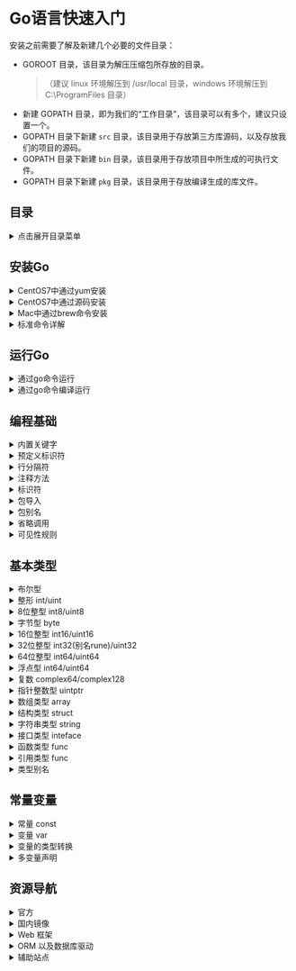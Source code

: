 Go语言快速入门
===

安装之前需要了解及新建几个必要的文件目录：

- GOROOT 目录，该目录为解压压缩包所存放的目录。
    >（建议 linux 环境解压到 /usr/local 目录，windows 环境解压到 C:\ProgramFiles 目录）
- 新建 GOPATH 目录，即为我们的“工作目录”，该目录可以有多个，建议只设置一个。
- GOPATH 目录下新建 `src` 目录，该目录用于存放第三方库源码，以及存放我们的项目的源码。
- GOPATH 目录下新建 `bin` 目录，该目录用于存放项目中所生成的可执行文件。
- GOPATH 目录下新建 `pkg` 目录，该目录用于存放编译生成的库文件。

目录
---

<details>
<summary>点击展开目录菜单</summary>

<!-- TOC -->

- [安装Go](#安装go)
- [运行Go](#运行go)
- [编程基础](#编程基础)
- [基本类型](#基本类型)
- [常量变量](#常量变量)
- [资源导航](#资源导航)

<!-- /TOC -->

</details>

## 安装Go

<details>
<summary>CentOS7中通过yum安装</summary>

```bash
# CentOS7 可以只用使用yum安装
yum install golang  
```

</details>

<details>
<summary>CentOS7中通过源码安装</summary>

```bash
# 源码下载
# 官网源码 https://golang.org/dl/ 需要翻墙
wget https://storage.googleapis.com/golang/go1.9.darwin-amd64.pkg
tar zxvf go1.8.linux-amd64.tar.gz -C /usr/local
# 新建GOPATH目录
mkdir -p $HOME/gopath
```

编辑 `vim /etc/profile` 添加环境变量。

```bash
export GOROOT=/usr/local/go
export GOBIN=$GOROOT/bin
export PATH=$PATH:$GOBIN
export GOPATH=$HOME/wwwroot/gofile
```

使其立即生效

```bash
source /etc/profile
```

其它命令

```bash
cat $GOROOT/VERSION  # 查看版本
$GOROOT/src/all.bash # 测试用例正确
```

</details>

<details>
<summary>Mac中通过brew命令安装</summary>

使用[home brew](http://brew.sh/)安装方便快捷安装Go

```bash
brew update && brew upgrade # 更新 Homebrew 的信息
brew install git            # 安装 git
brew install go             # 安装 go
```

通过`go env`查看go的详细信息

```bash
→ go env

GOARCH="amd64"
GOBIN=""
GOEXE=""
GOHOSTARCH="amd64"
GOHOSTOS="darwin"
GOOS="darwin"
GOPATH="/Users/kenny/go"
GORACE=""
GOROOT="/usr/local/Cellar/go/1.9/libexec"
GOTOOLDIR="/usr/local/Cellar/go/1.9/libexec/pkg/tool/darwin_amd64"
GCCGO="gccgo"
CC="clang"
GOGCCFLAGS="-fPIC -m64 -pthread -fno-caret-diagnostics -Qunused-arguments -fmessage-length=0 -fdebug-prefix-map=/var/folders/j7/3xly5sk567s65ny5dnr__3b80000gn/T/go-build377856897=/tmp/go-build -gno-record-gcc-switches -fno-common"
CXX="clang++"
CGO_ENABLED="1"
CGO_CFLAGS="-g -O2"
CGO_CPPFLAGS=""
CGO_CXXFLAGS="-g -O2"
CGO_FFLAGS="-g -O2"
CGO_LDFLAGS="-g -O2"
PKG_CONFIG="pkg-config"
```

如果需要修改默认的环境变量配置修改 `vim ~/.bash_profile` 或者 `vim ~/.zshrc`

```bash
#GOROOT
export GOROOT=/usr/local/Cellar/go/1.9/libexec
#GOPATH root bin
export GOBIN=$GOROOT/bin
export PATH=$PATH:$GOBIN
#GOPATH
export GOPATH=$HOME/go
#GOPATH bin
export PATH=$PATH:$GOPATH/bin
```

</details>

<details>
<summary>标准命令详解</summary>

```bash
→ go --help
Go is a tool for managing Go source code.
Go是用于管理Go源代码的工具。

Usage用法:
	go command [arguments]

The commands are:

  build       命令用于编译我们指定的源码文件或代码包以及它们的依赖包。
  clean       删除掉执行其它命令时产生的一些文件和目录。
  doc         命令可以打印附于Go语言程序实体上的文档。
  env         用于打印Go语言的环境信息。
  bug         启动错误报告。
  fix         把指定代码包的所有Go语言源码文件中的旧版本代码修正为新版本的代码。
  fmt         在包源上运行gofmt。
  generate    通过处理源生成Go文件。
  get         下载或更新安装指定的代码包及其依赖包，并对它们进行编译和安装。
  install     用于编译并安装指定的代码包及它们的依赖包。
  list        列出指定的代码包的信息。
  run         命令可以编译并运行命令源码文件。
  test        对Go语言编写的程序进行测试。
  tool        运行指定的go工具
  version     打印Go的版本信息
  vet         用于检查Go语言源码中静态错误的简单工具。

Use "go help [command]" for more information about a command.

Additional help topics:

  c           calling between Go and C
  buildmode   description of build modes
  filetype    file types
  gopath      GOPATH environment variable
  environment environment variables
  importpath  import path syntax
  packages    description of package lists
  testflag    description of testing flags
  testfunc    description of testing functions

Use "go help [topic]" for more information about that topic.
```

</details>

## 运行Go

<details>
<summary>通过go命令运行</summary>

我们先写一段GO代码，很简单就是打印输出一个`hello world!`, 保存为[hello.go](./example/hello/hello.go)文件

```go
package main
import "fmt" 
func main() {
   fmt.Println("Hello, World!")
}
```

命令运行`go`程序，在[hello.go](./example/hello/hello.go)这个当前目录下运行下面命令，可以输出`hello world!`。

```bash
go run hello.go
```

</details>

<details>
<summary>通过go命令编译运行</summary>

GO程序的代码是可以直接编译成`exe文件` 或者 `二进制文件`直接运行，在[hello.go](./example/hello/hello.go)目录下运行下面命令，即可把go程序编译成二进制文件

```bash
go build hello.go
```

上面命令文件可以编译成一个`hello`可执行文件，然后直接在当前目录下 `./hello` 运行，可以输出`hello world!`。

</details>

## 编程基础

<details>
<summary>内置关键字</summary>

```go
break      default       func      interface    select
case       defer         go        map          struct
chan       else          goto      package      switch
const      fallthrough   if        range        type
continue   for           import    retrun       var
```

</details>

<details>
<summary>预定义标识符</summary>

```go
append	bool	  byte	  cap	    close	 complex complex64 complex128	uint16
copy	  false	  float32	float64	imag	 int	   int8	     int16      uint32
int32	  int64	  iota	  len	    make	 new	   nil	     panic      uint64
print	  println	real	  recover	string true	   uint	     uint8      uintptr
```

</details>

<details>
<summary>行分隔符</summary>

- 在 Go 程序中，一行代表一个语句结束，不需要分隔符。
- 打算将多个语句写在同一行，它们则必须使用 `;` 人为区分，并不鼓励这种做法。

</details>

<details>
<summary>注释方法</summary>

```go
// 单行注释

/*
  多行注释
*/
```

</details>

<details>
<summary>标识符</summary>

- 标识符用来命名变量、类型等程序实体。
- 第一个字符必须是字母或下划线而不能是数字

有效标识符

```
mahesh   kumar   abc   move_name   a_123
myname50   _temp   j   a23b9   retVal
```

无效标识符

```bash
1ab  #（以数字开头）
case #（Go 语言的关键字）
a+b  #（运算符是不允许的）
```

</details>

<details>
<summary>包导入</summary>

```go
import "fmt"
import "os"
import "io"
```

简写方式如下

```go
import (
  "fmt"
  "os"
  "io"
)
```

</details>

<details>
<summary>包别名</summary>

```go
import(
  ff "fmt"
)

// 或者
import ff "fmt"

// 别名包调用
ff.Println('Hello World!')
```

</details>


<details>
<summary>省略调用</summary>

```go
import(
  . "fmt"
)
func main() {
  // 省略调用
  Println('Hello World!')
}
```

</details>


<details>
<summary>可见性规则</summary>

Go语言中约定使用 **大小写** 来决定常量、变量、类型、接口、结构或函数是否可以被外部包所调用

- 函数名字首字母 **小写** 即为 `private` 私有的
- 函数名字首字母 **大写** 即为 `public` 公有

</details>

## 基本类型

<details>
<summary>布尔型</summary>

```go
var b bool = true
```

- 长度：1字节
- 取值范围：true/false
- 只能使用true/false值，不能使用数字代替布尔值

</details>

<details>
<summary>整形 int/uint</summary>

- int/uint
- 根据平台可能为32/64位

</details>

<details>
<summary>8位整型 int8/uint8</summary>

- int8/uint8
- 长度：1字节
- 取值范围：-128~127/0~255

</details>

<details>
<summary>字节型 byte</summary>

```go
// 这里不能写成 b := []byte{"Golang"}，这里是利用类型转换。
b := []byte("Golang")
c := []byte("go")
d := []byte("Go")
println(b,c,d)
```

- byte(uint8别名)

</details>

<details>
<summary>16位整型 int16/uint16</summary>

- int16/uint16
- 长度：2字节
- 取值范围：-32768~32767/0~65535

</details>

<details>
<summary>32位整型 int32(别名rune)/uint32</summary>

- int32(别名rune)/uint32
- 长度：4字节
- 取值范围：-2^32/2~2^32/2-1/0~2^32-1

</details>

<details>
<summary>64位整型 int64/uint64</summary>

- int64/uint64
- 长度：8字节
- 取值范围：-2^64/2~2^64/2-1/0~2^64-1

</details>

<details>
<summary>浮点型 int64/uint64</summary>

- float32/float64
- 长度：4/8字节
- 小数位：精确到 7/15 位小数

</details>

<details>
<summary>复数 complex64/complex128</summary>

- complex64/complex128
- 长度：8/16

</details>

<details>
<summary>指针整数型 uintptr</summary>

- uintptr
- 保存指正的 32 位或者 64 位整数型

</details>

<details>
<summary>数组类型 array</summary>

数组声明语法

```go
var variable_name [SIZE]variable_type
```

数组是具有相同唯一类型的一组已编号且长度固定的数据项序列，这种类型可以是任意的原始类型例如整形、字符串或者自定义类型。下面是一个简单的对数组操作的例子[array.go](./example/array/array.go)

```go
package main
import "fmt"
func main() {
  // 声明一个长度为5的整数数组
  // 一旦数组被声明了，那么它的数据类型跟长度都不能再被改变。
	var array1 [5]int
	
	fmt.Printf("array1: %d\n\n", array1)

  // 声明一个长度为5的整数数组
  // 初始化每个元素
  array2 := [5]int{12, 123, 1234, 12345, 123456}
  array2[1] = 5000
	fmt.Printf("array2: %d\n\n", array2[1])
  
  // n 是一个长度为 10 的数组
  var n [10]int 
  var i,j int

  /* 为数组 n 初始化元素 */         
  for i = 0; i < 10; i++ {
    n[i] = i + 100 /* 设置元素为 i + 100 */
  }

  /* 输出每个数组元素的值 */
  for j = 0; j < 10; j++ {
    fmt.Printf("Element[%d] = %d\n", j, n[j] )
  }

  /* 数组 - 5 行 2 列*/
  var a = [5][2]int{ {0,0}, {1,2}, {2,4}, {3,6},{4,8}}
  var e, f int

  /* 输出数组元素 */
  for  e = 0; e < 5; e++ {
    for f = 0; f < 2; f++ {
        fmt.Printf("a[%d][%d] = %d\n", e,f, a[e][f] )
    }
  }
}
```

初始化数组中 {} 中的元素个数不能大于 [] 中的数字。
如果忽略 [] 中的数字不设置数组大小，Go 语言会根据元素的个数来设置数组的大小：

```go
var array1 = [...]float32{1000.0, 2.0, 3.4, 7.0, 50.0}
```

数组元素可以通过索引（位置）来读取。格式为数组名后加中括号，中括号中为索引的值。例如：

```go
float32 salary = array1[9]
```

以上实例读取了数组`array1`第`10`个元素的值。

多维数组，下面例子

```go
// 三行四列
a = [3][4]int{  
 {0, 1, 2, 3} ,   /*  第一行索引为 0 */
 {4, 5, 6, 7} ,   /*  第二行索引为 1 */
 {8, 9, 10, 11}   /*  第三行索引为 2 */
}
```

访问多维数组

```go
// 访问第2行第3列
int val = a[2][3]
```

</details>

<details>
<summary>结构类型 struct</summary>

```go
type identifier struct {
    field1 type1
    field2 type2
    ...
}
```

简单的结构体

```go
type T struct {a, b int}
```

结构体里的字段都有 名字，像 `field1`、`field2` 等，如果字段在代码中从来也不会被用到，那么可以命名它为 `_`。上面简单的结构体定义，下面调用方法：

```go
var s T
s.a = 5
s.b = 8
```

数组可以看作是一种结构体类型，不过它使用下标而不是具名的字段。

```go
var t *T
t = new(T)
```

上面简单的管用语句方法`t := new(T)`，变量 `t` 是一个指向 `T` 的指针，此时结构体字段的值是它们所属类型的零值。

声明 `var t T` 也会给 `t` 分配内存，并零值化内存，但是这个时候 `t` 是类型`T`。在这两种方式中，`t` 通常被称做类型 `T` 的一个实例（instance）或对象（object）。

一个非常简单的例子[structs_fields.go](./example/structs/structs_fields.go)运行例子查看结果：

```bash
→ go run test/structs_fields.go

The int is: 10
The float is: 15.500000
The string is: Chris
&{10 15.5 Chris}
```

**使用 new**

</details>

<details>
<summary>字符串类型 string</summary>

- string

</details>

<details>
<summary>接口类型 inteface</summary>

- inteface

</details>

<details>
<summary>函数类型 func</summary>

- func

</details>

<details>
<summary>引用类型 func</summary>


**切片**

> 是一种可以动态数组，可以按我们的希望增长和收缩。

- slice

**Map**

> 是一种无序的键值对的集合。是一种集合，所以我们可以像迭代数组和 slice 那样迭代它。

- map

```go
// 通过 make 来创建
dict := make(map[string]int)
// 通过字面值创建
dict := map[string]string{"Red": "#da1337", "Orange": "#e95a22"}

// 给 map 赋值就是指定合法类型的键，然后把值赋给键
colors := map[string]string{}
colors["Red"] = "#da1337"

// 不初始化 map , 就会创建一个 nil map。nil map 不能用来存放键值对，否则会报运行时错误
var colors map[string]string
colors["Red"] = "#da1337"
// Runtime Error:
// panic: runtime error: assignment to entry in nil map

//选择是只返回值，然后判断是否是零值来确定键是否存在。
value := colors["Blue"]
if value != "" {
  fmt.Println(value)
}
```

在函数间传递 map 不是传递 map 的拷贝。所以如果我们在函数中改变了 map，那么所有引用 map 的地方都会改变

```go
func main() {
  colors := map[string]string{
     "AliceBlue":   "#f0f8ff",
     "Coral":       "#ff7F50",
     "DarkGray":    "#a9a9a9",
     "ForestGreen": "#228b22",
  }
  for key, value := range colors {
      fmt.Printf("Key: %s  Value: %s\n", key, value)
  }
  removeColor(colors, "Coral")
  for key, value := range colors {
      fmt.Printf("Key: %s  Value: %s\n", key, value)
  }
}
func removeColor(colors map[string]string, key string) {
    delete(colors, key)
}
```


**通道**

- chan

</details>

<details>
<summary>类型别名</summary>

```go
type (
  byte int8
  rune init32
  文本 string
)
var b 文本
b = "别名类型，可以是中文！"
```

</details>

## 常量变量

<details>
<summary>常量 const</summary>

```go
package main
import "unsafe"
// 常量可以用len(), cap(), unsafe.Sizeof()常量计算表达式的值。
// 常量表达式中，函数必须是内置函数，否则编译不过：
const (
  a = "abc"
  b = len(a)
  c = unsafe.Sizeof(a)
)

func main(){
	const (
		PI     = 3.14
		const1 = "1"
	)
	const LENGTH int = 10
	const e, f, g = 1, false, "str" //多重赋值
  println(a, b, c,PI, LENGTH)
}
```

上面例子[const.go](./example/const/const.go)

**iota** 特殊常量，可以认为是一个可以被编译器修改的常量。[iota.go](./example/iota/iota.go)

```go
package main
import "fmt"
func main() {
  const (
    // 第一个 iota 等于 0，每当 iota 在新的一行被使用时，它的值都会自动加 1；
    // 所以 a=0, b=1, c=2 可以简写为如下形式：
    a = iota   //0
    b          //1
    c          //2
    d = "ha"   //独立值，iota += 1
    e          //"ha"   iota += 1
    f = 100    //iota +=1
    g          //100  iota +=1
    h = iota   //7,恢复计数
    i          //8
  )
  fmt.Println(a,b,c,d,e,f,g,h,i)
}
```

</details>

<details>
<summary>变量 var</summary>

```go
var (
  name  = "gopher"
  name1 = "1"
)
// 变量声明
var a int
a = 11 /* 赋值 */

// 变量声明 并赋值
var b int = 12

// 应用在函数体内的方式
var a, b, c, d int = 1, 2, 3, 4
// a =1 
// b =2 
// c =3 
// d =4 


var a, _, c, d int = 1, 2, 3, 4
// 忽略 _ 返回值忽略
```

- 全局变量名 以大写开头
- 全局变量不可以省略 var ，可以使用并行的方式
- 所有变量都可以使用类型推断
- 局部变量不可以使用`var()`简写的形式

</details>

<details>
<summary>变量的类型转换</summary>

```go
// 只能类型显式转换
var a float32 = 1.1
// 省略var, 简短形式，使用 := 赋值操作符
b := int(a)
// 不兼容的类型不能转换类型
```

</details>

<details>
<summary>多变量声明</summary>

```go
var x, y int
// 这种因式分解关键字的写法一般用于声明全局变量
var (
  a int
  b bool
)

var c, d int = 1, 2
var e, f = 123, "hello"

//这种不带声明格式的只能在函数体中出现
//g, h := 123, "hello"
```

</details>

## 资源导航

<details>
<summary>官方</summary>

- [Playground](http://play.golang.org)：Go 语言代码在线运行

</details>

<details>
<summary>国内镜像</summary>

- [Go 指南国内镜像](http://tour.golangtc.com/)
- [Go 语言国内下载镜像](http://www.golangtc.com/download)
- [Go 官方网站国内镜像](http://docs.studygolang.com/)

</details>

<details>
<summary>Web 框架</summary>

- [Macaron](https://go-macaron.com/)：模块化 Web 框架
- [Beego](http://beego.me/)：重量级 Web 框架
- [Revel](https://github.com/revel/revel)：较早成熟的重量级 Web 框架
- [Martini](https://github.com/go-martini/martini): 一个强大为了编写模块化 Web 应用而生的 Go 语言框架

</details>

<details>
<summary>ORM 以及数据库驱动</summary>

- [xorm](https://github.com/go-xorm/xorm)：支持 MySQL、PostgreSQL、SQLite3 以及 MsSQL
- [mgo](http://labix.org/mgo)：MongoDB 官方推荐驱动

</details>

<details>
<summary>辅助站点</summary>

- [Go Walker](https://gowalker.org)：Go 语言在线 API 文档
- [gobuild.io](http://gobuild.io/)：Go 语言在线二进制编译与下载
- [Rego](http://regoio.herokuapp.com/)：Go 语言正则在线测试
- [gopm.io](https://gopm.io)：科学下载第三方包

</details>
